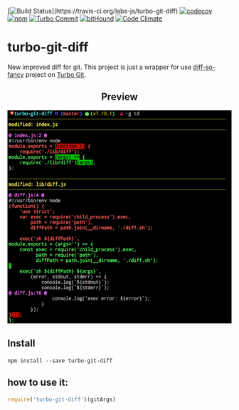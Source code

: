 [![Build Status](https://travis-ci.org/labs-js/turbo-git-diff.svg?)](https://travis-ci.org/labs-js/turbo-git-diff)
[![codecov](https://codecov.io/gh/labs-js/turbo-git-diff/branch/develop/graph/badge.svg)](https://codecov.io/gh/labs-js/turbo-git-diff)
[![npm](https://img.shields.io/npm/v/turbo-git-diff.svg?style=flat)](https://www.npmjs.com/package/turbo-git-diff)
[![Turbo Commit](https://img.shields.io/badge/Turbo_Commit-on-3DD1F2.svg)](https://github.com/labs-js/turbo-git/blob/master/CONVENTION.md)
[![bitHound](https://www.bithound.io/github/labs-js/turbo-git-diff/badges/score.svg)](https://www.bithound.io/github/labs-js/turbo-git-diff)
[![Code Climate](https://codeclimate.com/github/labs-js/turbo-git-diff/badges/gpa.svg)](https://codeclimate.com/github/labs-js/turbo-git-diff)

# turbo-git-diff

New improved diff for git. This project is just a wrapper for use [diff-so-fancy](https://github.com/so-fancy/diff-so-fancy) project on [Turbo Git](https://github.com/labs-js/turbo-git).

<h2 align="center">Preview</h2>
<p align="center">
    <img alt="diff-screenshot" src="https://raw.githubusercontent.com/labs-js/turbo-git-diff/master/screenshots/1.png" width="600">
</p>

## Install
```
npm install --save turbo-git-diff
```

## how to use it:

```javascript
require('turbo-git-diff')(gitArgs)
```
